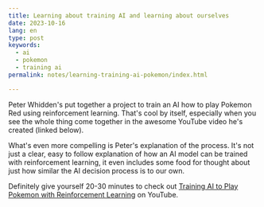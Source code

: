 ```yaml
---
title: Learning about training AI and learning about ourselves
date: 2023-10-16
lang: en
type: post
keywords:
  - ai
  - pokemon
  - training ai
permalink: notes/learning-training-ai-pokemon/index.html

---
```


Peter Whidden's put together a project to train an AI how to play Pokemon Red using reinforcement learning. That's cool by itself, especially when you see the whole thing come together in the awesome YouTube video he's created (linked below).

What's even more compelling is Peter's explanation of the process. It's not just a clear, easy to follow explanation of how an AI model can be trained with reinforcement learning, it even includes some food for thought about just how similar the AI decision process is to our own.

Definitely give yourself 20-30 minutes to check out [Training AI to Play Pokemon with Reinforcement Learning](https://www.youtube.com/watch?v=DcYLT37ImBY) on YouTube.
